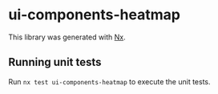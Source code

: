 # ui-components-heatmap

This library was generated with [Nx](https://nx.dev).

## Running unit tests

Run `nx test ui-components-heatmap` to execute the unit tests.
